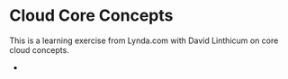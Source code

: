 # Cloud Core Concepts

This is a learning exercise from Lynda.com with David Linthicum on core cloud concepts.

* 
